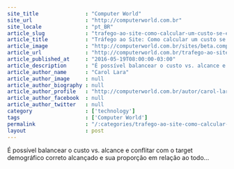 ```yaml
---
site_title               : "Computer World"
site_url                 : "http://computerworld.com.br"
site_locale              : "pt_BR"
article_slug             : "trafego-ao-site-como-calcular-um-custo-se-ele-e-de-graca"
article_title            : "Tráfego ao Site: Como calcular um custo se ele é de graça?"
article_image            : "http://computerworld.com.br/sites/beta.computerworld.com.br/files/news_articles/calculator-178127_1280_0.jpg"
article_url              : "http://computerworld.com.br/trafego-ao-site-como-calcular-um-custo-se-ele-e-de-graca"
article_published_at     : "2016-05-19T08:00:00-03:00"
article_description      : "É possível balancear o custo vs. alcance e conflitar com o target demográfico correto alcançado e sua proporção em relação ao todo..."
article_author_name      : "Carol Lara"
article_author_image     : null
article_author_biography : null
article_author_profile   : "http://computerworld.com.br/autor/carol-lara"
article_author_facebook  : null
article_author_twitter   : null
category                 : ['technology']
tags                     : ['Computer World']
permalink                : "/:categories/trafego-ao-site-como-calcular-um-custo-se-ele-e-de-graca/"
layout                   : post
---
```


É possível balancear o custo vs. alcance e conflitar com o target demográfico correto alcançado e sua proporção em relação ao todo...

